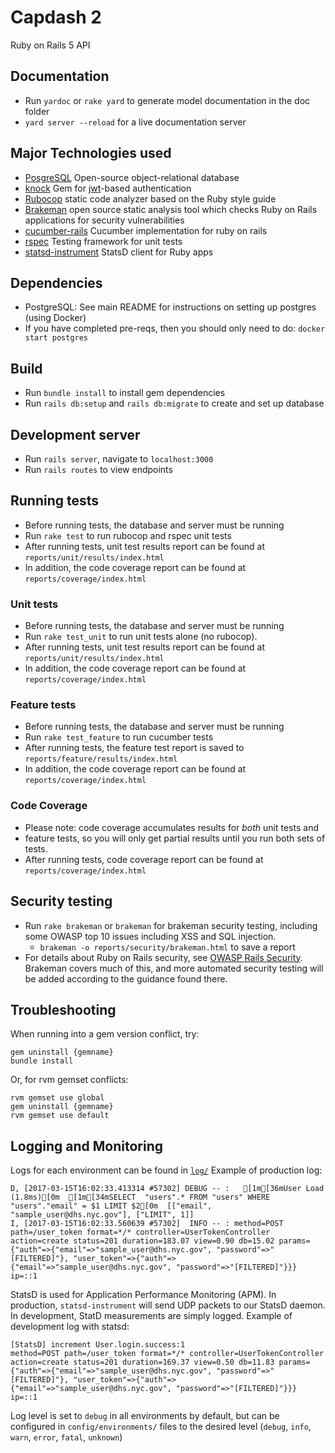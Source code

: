 # Capdash 2

Ruby on Rails 5 API

## Documentation

  * Run `yardoc` or `rake yard` to generate model documentation in the doc folder
  * `yard server --reload` for a live documentation server

## Major Technologies used

  * [PosgreSQL](https://www.postgresql.org/) Open-source object-relational database
  * [knock](https://github.com/nsarno/knock) Gem for [jwt](https://jwt.io/)-based authentication
  * [Rubocop](https://github.com/bbatsov/rubocop) static code analyzer based on the Ruby style guide
  * [Brakeman](https://github.com/presidentbeef/brakeman) open source static analysis tool which checks Ruby on Rails applications for security vulnerabilities
  * [cucumber-rails](https://github.com/cucumber/cucumber-rails) Cucumber implementation for ruby on rails
  * [rspec](http://rspec.info/) Testing framework for unit tests
  * [statsd-instrument](https://github.com/Shopify/statsd-instrument) StatsD client for Ruby apps


## Dependencies

  * PostgreSQL: See main README for instructions on setting up postgres (using Docker)
  * If you have completed pre-reqs, then you should only need to do: `docker start postgres`

## Build

  * Run `bundle install` to install gem dependencies
  * Run `rails db:setup` and `rails db:migrate` to create and set up database

## Development server

  * Run `rails server`, navigate to `localhost:3000`
  * Run `rails routes` to view endpoints

## Running tests

  * Before running tests, the database and server must be running
  * Run `rake test` to run rubocop and rspec unit tests
  * After running tests, unit test results report can be found at `reports/unit/results/index.html`
  * In addition, the code coverage report can be found at `reports/coverage/index.html`

### Unit tests

  * Before running tests, the database and server must be running
  * Run `rake test_unit` to run unit tests alone (no rubocop).
  * After running tests, unit test results report can be found at `reports/unit/results/index.html`
  * In addition, the code coverage report can be found at `reports/coverage/index.html`
  
### Feature tests

  * Before running tests, the database and server must be running
  * Run `rake test_feature` to run cucumber tests
  * After running tests, the feature test report is saved to `reports/feature/results/index.html`
  * In addition, the code coverage report can be found at `reports/coverage/index.html`
  
### Code Coverage

  * Please note: code coverage accumulates results for *both* unit tests and 
  * feature tests, so you will only get partial results until you run both sets of tests.
  * After running tests, code coverage report can be found at `reports/coverage/index.html`

## Security testing

  * Run `rake brakeman` or `brakeman` for brakeman security testing, including some OWASP top 10 issues including XSS and SQL injection.
    * `brakeman -o reports/security/brakeman.html` to save a report
  * For details about Ruby on Rails security, see [OWASP Rails Security](https://www.owasp.org/images/8/89/Rails_Security_2.pdf). Brakeman covers much of this, and more automated security testing will be added according to the guidance found there.

## Troubleshooting

When running into a gem version conflict, try:
```
gem uninstall {gemname}
bundle install
```
Or, for rvm gemset conflicts:
```
rvm gemset use global
gem uninstall {gemname}
rvm gemset use default
```

## Logging and Monitoring

Logs for each environment can be found in [`log/`](./log/)
Example of production log:
```
D, [2017-03-15T16:02:33.413314 #57302] DEBUG -- :   [1m[36mUser Load (1.8ms)[0m  [1m[34mSELECT  "users".* FROM "users" WHERE "users"."email" = $1 LIMIT $2[0m  [["email", "sample_user@dhs.nyc.gov"], ["LIMIT", 1]]
I, [2017-03-15T16:02:33.560639 #57302]  INFO -- : method=POST path=/user_token format=*/* controller=UserTokenController action=create status=201 duration=183.07 view=0.90 db=15.02 params={"auth"=>{"email"=>"sample_user@dhs.nyc.gov", "password"=>"[FILTERED]"}, "user_token"=>{"auth"=>{"email"=>"sample_user@dhs.nyc.gov", "password"=>"[FILTERED]"}}} ip=::1
```
StatsD is used for Application Performance Monitoring (APM). In production, `statsd-instrument` will send UDP packets to our StatsD daemon. In development, StatD measurements are simply logged.
Example of development log with statsd:
```
[StatsD] increment User.login.success:1
method=POST path=/user_token format=*/* controller=UserTokenController action=create status=201 duration=169.37 view=0.50 db=11.83 params={"auth"=>{"email"=>"sample_user@dhs.nyc.gov", "password"=>"[FILTERED]"}, "user_token"=>{"auth"=>{"email"=>"sample_user@dhs.nyc.gov", "password"=>"[FILTERED]"}}} ip=::1
```
Log level is set to `debug` in all environments by default, but can be configured in `config/environments/` files to the desired level (`debug`, `info`, `warn`, `error`, `fatal`, `unknown`)
